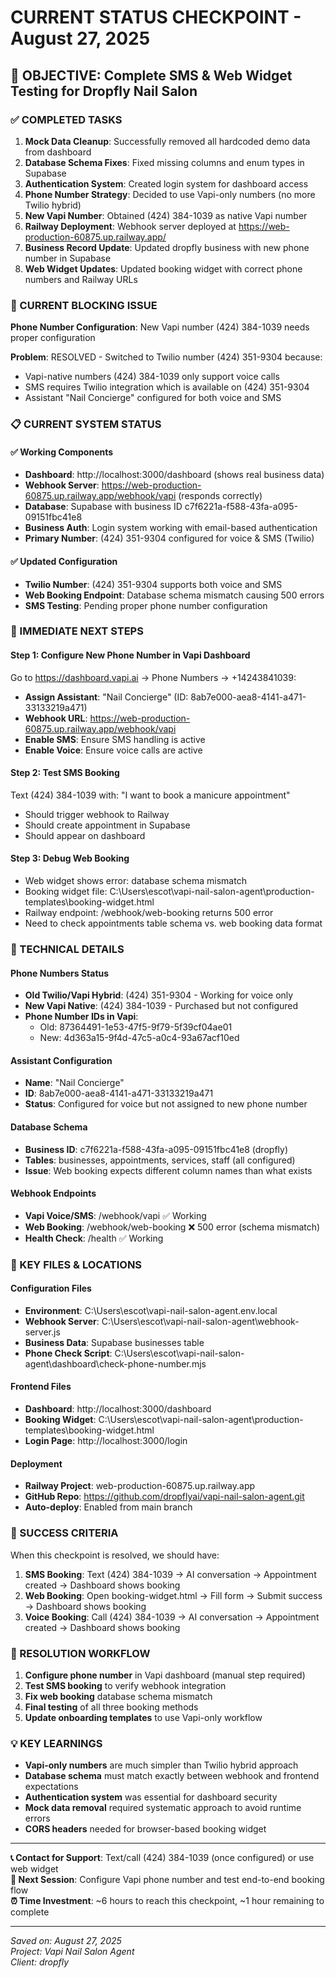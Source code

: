 # CURRENT STATUS CHECKPOINT - August 27, 2025

## 🎯 OBJECTIVE: Complete SMS & Web Widget Testing for Dropfly Nail Salon

### ✅ COMPLETED TASKS
1. **Mock Data Cleanup**: Successfully removed all hardcoded demo data from dashboard
2. **Database Schema Fixes**: Fixed missing columns and enum types in Supabase
3. **Authentication System**: Created login system for dashboard access
4. **Phone Number Strategy**: Decided to use Vapi-only numbers (no more Twilio hybrid)
5. **New Vapi Number**: Obtained (424) 384-1039 as native Vapi number
6. **Railway Deployment**: Webhook server deployed at https://web-production-60875.up.railway.app/
7. **Business Record Update**: Updated dropfly business with new phone number in Supabase
8. **Web Widget Updates**: Updated booking widget with correct phone numbers and Railway URLs

### 🚧 CURRENT BLOCKING ISSUE
**Phone Number Configuration**: New Vapi number (424) 384-1039 needs proper configuration

**Problem**: RESOLVED - Switched to Twilio number (424) 351-9304 because:
- Vapi-native numbers (424) 384-1039 only support voice calls
- SMS requires Twilio integration which is available on (424) 351-9304
- Assistant "Nail Concierge" configured for both voice and SMS

### 📋 CURRENT SYSTEM STATUS

#### ✅ Working Components
- **Dashboard**: http://localhost:3000/dashboard (shows real business data)
- **Webhook Server**: https://web-production-60875.up.railway.app/webhook/vapi (responds correctly)
- **Database**: Supabase with business ID c7f6221a-f588-43fa-a095-09151fbc41e8
- **Business Auth**: Login system working with email-based authentication
- **Primary Number**: (424) 351-9304 configured for voice & SMS (Twilio)

#### ✅ Updated Configuration
- **Twilio Number**: (424) 351-9304 supports both voice and SMS
- **Web Booking Endpoint**: Database schema mismatch causing 500 errors
- **SMS Testing**: Pending proper phone number configuration

### 🎯 IMMEDIATE NEXT STEPS

#### Step 1: Configure New Phone Number in Vapi Dashboard
Go to https://dashboard.vapi.ai → Phone Numbers → +14243841039:
- **Assign Assistant**: "Nail Concierge" (ID: 8ab7e000-aea8-4141-a471-33133219a471)
- **Webhook URL**: https://web-production-60875.up.railway.app/webhook/vapi
- **Enable SMS**: Ensure SMS handling is active
- **Enable Voice**: Ensure voice calls are active

#### Step 2: Test SMS Booking
Text (424) 384-1039 with: "I want to book a manicure appointment"
- Should trigger webhook to Railway
- Should create appointment in Supabase
- Should appear on dashboard

#### Step 3: Debug Web Booking
- Web widget shows error: database schema mismatch
- Booking widget file: C:\Users\escot\vapi-nail-salon-agent\production-templates\booking-widget.html
- Railway endpoint: /webhook/web-booking returns 500 error
- Need to check appointments table schema vs. web booking data format

### 🔧 TECHNICAL DETAILS

#### Phone Numbers Status
- **Old Twilio/Vapi Hybrid**: (424) 351-9304 - Working for voice only
- **New Vapi Native**: (424) 384-1039 - Purchased but not configured
- **Phone Number IDs in Vapi**:
  - Old: 87364491-1e53-47f5-9f79-5f39cf04ae01
  - New: 4d363a15-9f4d-47c5-a0c4-93a67acf10ed

#### Assistant Configuration
- **Name**: "Nail Concierge" 
- **ID**: 8ab7e000-aea8-4141-a471-33133219a471
- **Status**: Configured for voice but not assigned to new phone number

#### Database Schema
- **Business ID**: c7f6221a-f588-43fa-a095-09151fbc41e8 (dropfly)
- **Tables**: businesses, appointments, services, staff (all configured)
- **Issue**: Web booking expects different column names than what exists

#### Webhook Endpoints
- **Vapi Voice/SMS**: /webhook/vapi ✅ Working
- **Web Booking**: /webhook/web-booking ❌ 500 error (schema mismatch)
- **Health Check**: /health ✅ Working

### 📁 KEY FILES & LOCATIONS

#### Configuration Files
- **Environment**: C:\Users\escot\vapi-nail-salon-agent\.env.local
- **Webhook Server**: C:\Users\escot\vapi-nail-salon-agent\webhook-server.js
- **Business Data**: Supabase businesses table
- **Phone Check Script**: C:\Users\escot\vapi-nail-salon-agent\dashboard\check-phone-number.mjs

#### Frontend Files
- **Dashboard**: http://localhost:3000/dashboard 
- **Booking Widget**: C:\Users\escot\vapi-nail-salon-agent\production-templates\booking-widget.html
- **Login Page**: http://localhost:3000/login

#### Deployment
- **Railway Project**: web-production-60875.up.railway.app
- **GitHub Repo**: https://github.com/dropflyai/vapi-nail-salon-agent.git
- **Auto-deploy**: Enabled from main branch

### 🎯 SUCCESS CRITERIA
When this checkpoint is resolved, we should have:
1. **SMS Booking**: Text (424) 384-1039 → AI conversation → Appointment created → Dashboard shows booking
2. **Web Booking**: Open booking-widget.html → Fill form → Submit success → Dashboard shows booking  
3. **Voice Booking**: Call (424) 384-1039 → AI conversation → Appointment created → Dashboard shows booking

### 🔄 RESOLUTION WORKFLOW
1. **Configure phone number** in Vapi dashboard (manual step required)
2. **Test SMS booking** to verify webhook integration
3. **Fix web booking** database schema mismatch
4. **Final testing** of all three booking methods
5. **Update onboarding templates** to use Vapi-only workflow

### 💡 KEY LEARNINGS
- **Vapi-only numbers** are much simpler than Twilio hybrid approach
- **Database schema** must match exactly between webhook and frontend expectations  
- **Authentication system** was essential for dashboard security
- **Mock data removal** required systematic approach to avoid runtime errors
- **CORS headers** needed for browser-based booking widget

---

**📞 Contact for Support**: Text/call (424) 384-1039 (once configured) or use web widget  
**🎯 Next Session**: Configure Vapi phone number and test end-to-end booking flow  
**⏰ Time Investment**: ~6 hours to reach this checkpoint, ~1 hour remaining to complete

---
*Saved on: August 27, 2025*  
*Project: Vapi Nail Salon Agent*  
*Client: dropfly*